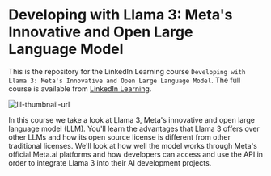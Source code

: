 # Developing with Llama 3: Meta's Innovative and Open Large Language Model
This is the repository for the LinkedIn Learning course `Developing with Llama 3: Meta's Innovative and Open Large Language Model`. The full course is available from [LinkedIn Learning][lil-course-url].

![lil-thumbnail-url]

In this course we take a look at Llama 3, Meta's innovative and open large language model (LLM). You'll learn the advantages that Llama 3 offers over other LLMs and how its open source license is different from other traditional licenses. We'll look at how well the model works through Meta's official Meta.ai platforms and how developers can access and use the API in order to integrate Llama 3 into their AI development projects.



[0]: # (Replace these placeholder URLs with actual course URLs)

[lil-course-url]: https://www.linkedin.com/learning/
[lil-thumbnail-url]: http://


